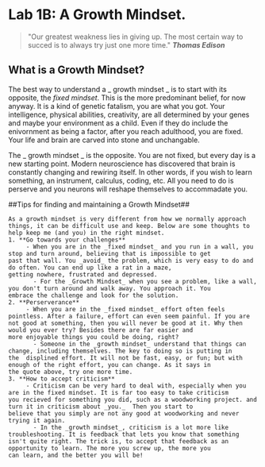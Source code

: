 # Lab 1B: A Growth Mindset.

>"Our greatest weakness lies in giving up. The most certain way to succed is to always try just one more time."
**_Thomas Edison_**

## What is a Growth Mindset? ##

  The best way to understand a _ growth mindset _ is to start with its opposite, the _fixed mindset_. This is the more predominant belief, for now anyway. It is a kind of genetic fatalism, you are what you got. Your intelligence, physical abilities, creativity, are all determined by your genes and maybe your environment as a child. Even if they do include the enivornment as being a factor, after you reach adulthood, you are fixed. Your life and brain are carved into stone and unchangable.
  
  The _ growth mindset _ is the opposite. You are not fixed, but every day is a new starting point. Modern neuroscience has discovered that brain is constantly changing and rewiring itself. In other words, if you wish to learn something, an instrument, calculus, coding, etc. All you need to do is perserve and you neurons will reshape themselves to accommadate you. 
  
##Tips for finding and maintaining a Growth Mindset##

    As a growth mindset is very different from how we normally approach things, it can be difficult use and keep. Below are some thoughts to help keep me (and you) in the right mindset.
    1. **Go towards your challenges**
         - When you are in the _fixed mindset_ and you run in a wall, you stop and turn around, believing that is impossible to get                  past that wall. You _avoid_ the problem, which is very easy to do and do often. You can end up like a rat in a maze,                    getting nowhere, frustrated and depressed.
           - For the _Growth Mindset_ when you see a problem, like a wall, you don't turn around and walk away. You approach it. You                    embrace the challenge and look for the solution.
    2. **Perserverance**
         - When you are in the _fixed mindset_ effort often feels pointless. After a failure, effort can even seem painful. If you are                not good at something, then you will never be good at it. Why then would you ever try? Besides there are far easier and                  more enjoyable things you could be doing, right?          
           - Someone in the _growth mindset_ understand that things can change, including themselves. The key to doing so is putting in                the  displined effort. It will not be fast, easy, or fun; but with enough of the right effort, you can change. As it says in              the quote above, try one more time.
    3. **How to accept criticism**
         - Criticism can be very hard to deal with, especially when you are in the fixed mindset. It is far too easy to take criticism             you recieved for something you did, such as a woodworking project. and turn it in criticism about _you._  Then you start to             believe that you simply are not any good at woodworking and never trying it again.
           - In the _growth mindset_, criticism is a lot more like troubleshooting. It is feedback that lets you know that something                 isn't quite right. The trick is, to accept that feedback as an opportunity to learn. The more you screw up, the more you                 can learn, and the better you will be!
          
